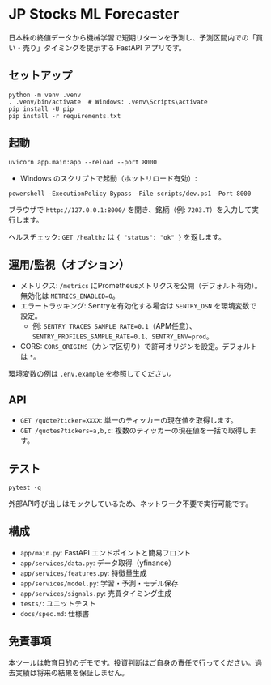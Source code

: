 # JP Stocks ML Forecaster

日本株の終値データから機械学習で短期リターンを予測し、予測区間内での「買い・売り」タイミングを提示する FastAPI アプリです。

## セットアップ

```
python -m venv .venv
. .venv/bin/activate  # Windows: .venv\Scripts\activate
pip install -U pip
pip install -r requirements.txt
```

## 起動

```
uvicorn app.main:app --reload --port 8000
```

- Windows のスクリプトで起動（ホットリロード有効）:

```
powershell -ExecutionPolicy Bypass -File scripts/dev.ps1 -Port 8000
```

ブラウザで `http://127.0.0.1:8000/` を開き、銘柄（例: `7203.T`）を入力して実行します。

ヘルスチェック: `GET /healthz` は `{ "status": "ok" }` を返します。

## 運用/監視（オプション）

- メトリクス: `/metrics` にPrometheusメトリクスを公開（デフォルト有効）。無効化は `METRICS_ENABLED=0`。
- エラートラッキング: Sentryを有効化する場合は `SENTRY_DSN` を環境変数で設定。
  - 例: `SENTRY_TRACES_SAMPLE_RATE=0.1`（APM任意）、`SENTRY_PROFILES_SAMPLE_RATE=0.1`、`SENTRY_ENV=prod`。
- CORS: `CORS_ORIGINS`（カンマ区切り）で許可オリジンを設定。デフォルトは `*`。

環境変数の例は `.env.example` を参照してください。

## API

- `GET /quote?ticker=XXXX`: 単一のティッカーの現在値を取得します。
- `GET /quotes?tickers=a,b,c`: 複数のティッカーの現在値を一括で取得します。

## テスト

```
pytest -q
```

外部API呼び出しはモックしているため、ネットワーク不要で実行可能です。

## 構成

- `app/main.py`: FastAPI エンドポイントと簡易フロント
- `app/services/data.py`: データ取得（yfinance）
- `app/services/features.py`: 特徴量生成
- `app/services/model.py`: 学習・予測・モデル保存
- `app/services/signals.py`: 売買タイミング生成
- `tests/`: ユニットテスト
- `docs/spec.md`: 仕様書

## 免責事項
本ツールは教育目的のデモです。投資判断はご自身の責任で行ってください。過去実績は将来の結果を保証しません。